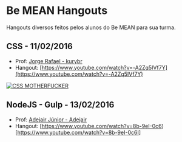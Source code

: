 # Be MEAN Hangouts

Hangouts diversos feitos pelos alunos do Be MEAN para sua turma. 


## CSS - 11/02/2016

- Prof: [Jorge Rafael - kurybr](https://github.com/kurybr)
- Hangout: [https://www.youtube.com/watch?v=-A2Zq5IVf7Y](https://www.youtube.com/watch?v=-A2Zq5IVf7Y)

[![CSS MOTHERFUCKER](https://cldup.com/LKM9vvDAeY.png)](https://www.youtube.com/watch?v=-A2Zq5IVf7Y)

## NodeJS - Gulp - 13/02/2016

- Prof: [Adejair Júnior - Adejair](https://github.com/Adejair)
- Hangout: [https://www.youtube.com/watch?v=8b-9eI-0c6)[https://www.youtube.com/watch?v=8b-9eI-0c6I]


